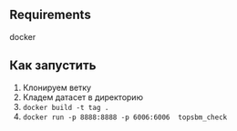 ## Requirements

docker


## Как запустить

1. Клонируем ветку
2. Кладем датасет в директорию
3. ```docker build -t tag .```
4. ```docker run -p 8888:8888 -p 6006:6006  topsbm_check```
